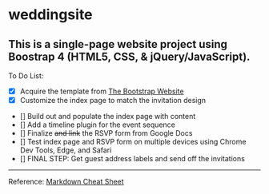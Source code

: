 # weddingsite
This is a single-page website project using Boostrap 4 (HTML5, CSS, & jQuery/JavaScript).
---
To Do List:
- [x] Acquire the template from [The Bootstrap Website](https://getbootstrap.com/docs/4.0/examples/)
- [x] Customize the index page to match the invitation design
- [] Build out and populate the index page with content
- [] Add a timeline plugin for the event sequence
- [] Finalize ~~and link~~ the RSVP form from Google Docs
- [] Test index page and RSVP form on multiple devices using Chrome Dev Tools, Edge, and Safari
- [] FINAL STEP: Get guest address labels and send off the invitations
---
Reference: [Markdown Cheat Sheet](https://www.markdownguide.org/cheat-sheet/)